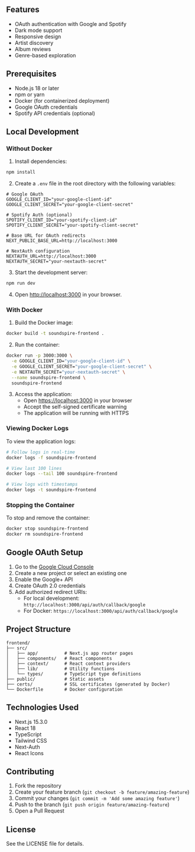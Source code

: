 ## Features

- OAuth authentication with Google and Spotify
- Dark mode support
- Responsive design
- Artist discovery
- Album reviews
- Genre-based exploration

## Prerequisites

- Node.js 18 or later
- npm or yarn
- Docker (for containerized deployment)
- Google OAuth credentials
- Spotify API credentials (optional)

## Local Development

### Without Docker

1. Install dependencies:

```bash
npm install
```

2. Create a `.env` file in the root directory with the following variables:

```env
# Google OAuth
GOOGLE_CLIENT_ID="your-google-client-id"
GOOGLE_CLIENT_SECRET="your-google-client-secret"

# Spotify Auth (optional)
SPOTIFY_CLIENT_ID="your-spotify-client-id"
SPOTIFY_CLIENT_SECRET="your-spotify-client-secret"

# Base URL for OAuth redirects
NEXT_PUBLIC_BASE_URL=http://localhost:3000

# NextAuth configuration
NEXTAUTH_URL=http://localhost:3000
NEXTAUTH_SECRET="your-nextauth-secret"
```

3. Start the development server:

```bash
npm run dev
```

4. Open [http://localhost:3000](http://localhost:3000) in your browser.

### With Docker

1. Build the Docker image:

```bash
docker build -t soundspire-frontend .
```

2. Run the container:

```bash
docker run -p 3000:3000 \
  -e GOOGLE_CLIENT_ID="your-google-client-id" \
  -e GOOGLE_CLIENT_SECRET="your-google-client-secret" \
  -e NEXTAUTH_SECRET="your-nextauth-secret" \
  --name soundspire-frontend \
  soundspire-frontend
```

3. Access the application:
   - Open [https://localhost:3000](https://localhost:3000) in your browser
   - Accept the self-signed certificate warning
   - The application will be running with HTTPS

### Viewing Docker Logs

To view the application logs:

```bash
# Follow logs in real-time
docker logs -f soundspire-frontend

# View last 100 lines
docker logs --tail 100 soundspire-frontend

# View logs with timestamps
docker logs -t soundspire-frontend
```

### Stopping the Container

To stop and remove the container:

```bash
docker stop soundspire-frontend
docker rm soundspire-frontend
```

## Google OAuth Setup

1. Go to the [Google Cloud Console](https://console.cloud.google.com)
2. Create a new project or select an existing one
3. Enable the Google+ API
4. Create OAuth 2.0 credentials
5. Add authorized redirect URIs:
   - For local development: `http://localhost:3000/api/auth/callback/google`
   - For Docker: `https://localhost:3000/api/auth/callback/google`

## Project Structure

```
frontend/
├── src/
│   ├── app/          # Next.js app router pages
│   ├── components/   # React components
│   ├── context/      # React context providers
│   ├── lib/          # Utility functions
│   └── types/        # TypeScript type definitions
├── public/           # Static assets
├── certs/            # SSL certificates (generated by Docker)
└── Dockerfile        # Docker configuration
```

## Technologies Used

- Next.js 15.3.0
- React 18
- TypeScript
- Tailwind CSS
- Next-Auth
- React Icons

## Contributing

1. Fork the repository
2. Create your feature branch (`git checkout -b feature/amazing-feature`)
3. Commit your changes (`git commit -m 'Add some amazing feature'`)
4. Push to the branch (`git push origin feature/amazing-feature`)
5. Open a Pull Request

## License

See the LICENSE file for details.
